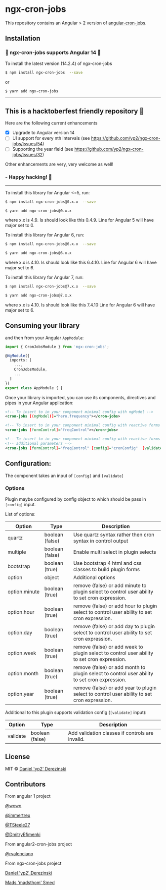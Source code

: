 # ngx-cron-jobs

This repository contains an Angular > 2 version of [angular-cron-jobs](http://angular-cron-jobs.github.io/angular-cron-jobs).

## Installation

### 🎉 ngx-cron-jobs supports Angular 14 🎉

To install the latest version (14.2.4) of ngx-cron-jobs

```bash
$ npm install ngx-cron-jobs  --save
```
or
```bash
$ yarn add ngx-cron-jobs
```
---
## This is a hacktoberfest friendly repository 🎃

Here are the following current enhancements

- [X] Upgrade to Angular version 14
- [ ] UI support for every nth intervals (see https://github.com/yp2/ngx-cron-jobs/issues/54)
- [ ] Supporting the year field (see https://github.com/yp2/ngx-cron-jobs/issues/32)

Other enhancements are very, very welcome as well!

### - Happy hacking! 🥳

---

To install this library for Angular <=5, run:

```bash
$ npm install ngx-cron-jobs@0.x.x  --save
```

```bash
$ yarn add ngx-cron-jobs@0.x.x
```

where x.x is 4.9. Is should look like this 0.4.9. Line for Angular 5 will have major set to 0.

To install this library for Angular 6, run:

```bash
$ npm install ngx-cron-jobs@6.x.x  --save
```

```bash
$ yarn add ngx-cron-jobs@6.x.x
```

where x.x is 4.10. Is should look like this 6.4.10. Line for Angular 6 will have major set to 6.

To install this library for Angular 7, run:

```bash
$ npm install ngx-cron-jobs@7.x.x  --save
```

```bash
$ yarn add ngx-cron-jobs@7.x.x
```

where x.x is 4.10. Is should look like this 7.4.10 Line for Angular 6 will have major set to 6.

## Consuming your library

and then from your Angular `AppModule`:

```typescript
import { CronJobsModule } from 'ngx-cron-jobs';

@NgModule({
  imports: [
    ...,
    CronJobsModule,
    ...
  ]
})
export class AppModule { }
```

Once your library is imported, you can use its components, directives and pipes in your Angular application:

```xml
<!-- To insert to in your component minimal config with ngModel -->
<cron-jobs [(ngModel)]="hero.frequency"></cron-jobs>

<!-- To insert to in your component minimal config with reactive forms -->
<cron-jobs [formControl]="freqControl"></cron-jobs>

<!-- To insert to in your component minimal config with reactive forms -->
<!-- additional parameters -->
<cron-jobs [formControl]="freqControl" [config]="cronConfig"  [validate]="cronValidate"></cron-jobs>
```

## Configuration:

The component takes an input of `[config]` and `[validate]`

### Options

Plugin maybe configured by config object to which should be pass in `[config]` input.

List of options:

| Option        | Type            | Description                                                                                   |
| ------------- | --------------- | --------------------------------------------------------------------------------------------- |
| quartz        | boolean (false) | Use quartz syntax rather then cron syntax in control output                                   |
| multiple      | boolean (false) | Enable multi select in plugin selects                                                         |
| bootstrap     | boolean (true)  | Use bootstrap 4 html and css classes to build plugin forms                                    |
| option        | object          | Additional options                                                                            |
| option.minute | boolean (true)  | remove (false) or add minute to plugin select to control user ability to set cron expression. |
| option.hour   | boolean (true)  | remove (false) or add hour to plugin select to control user ability to set cron expression.   |
| option.day    | boolean (true)  | remove (false) or add day to plugin select to control user ability to set cron expression.    |
| option.week   | boolean (true)  | remove (false) or add week to plugin select to control user ability to set cron expression.   |
| option.month  | boolean (true)  | remove (false) or add month to plugin select to control user ability to set cron expression.  |
| option.year   | boolean (true)  | remove (false) or add year to plugin select to control user ability to set cron expression.   |

Additional to this plugin supports validation config (`[validate]` input):

| Option   | Type            | Description                                     |
| -------- | --------------- | ----------------------------------------------- |
| validate | boolean (false) | Add validation classes if controls are invalid. |

## License

MIT © [Daniel 'yp2' Derezinski](https://github.com/yp2)

## Contributors

From angular 1 project

[@wowo](https://github.com/wowo)

[@immertreu](https://github.com/immertreu)

[@TSteele27](https://github.com/TSteele27)

[@DmitryEfimenki](https://github.com/DmitryEfimenko)

From angular2-cron-jobs project

[@rvalenciano](https://github.com/rvalenciano)

From ngx-cron-jobs project

[Daniel 'yp2' Derezinski](https://github.com/yp2)

[Mads 'madsthom' Smed](https://github.com/madsthom)
